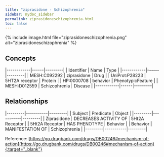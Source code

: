 ```yaml
---
title: "ziprasidone - Schizophrenia"
sidebar: mydoc_sidebar
permalink: ziprasidoneschizophrenia.html
toc: false 
---
```


{% include image.html file="ziprasidoneschizophrenia.png" alt="ziprasidoneschizophrenia" %}

## Concepts

|------------|------|---------|
| Identifier | Name | Type    |
|------------|------|---------|
| MESH:C092292 | ziprasidone | Drug |
| UniProt:P28223 | 5HT2A receptor | Protein |
| HP:0000708 | behavior | PhenotypicFeature |
| MESH:D012559 | Schizophrenia | Disease |
|------------|------|---------|

## Relationships

|---------|-----------|---------|
| Subject | Predicate | Object  |
|---------|-----------|---------|
| Ziprasidone | DECREASES ACTIVITY OF | 5Ht2A Receptor |
| 5Ht2A Receptor | HAS PHENOTYPE | Behavior |
| Behavior | MANIFESTATION OF | Schizophrenia |
|---------|-----------|---------|

Reference: [https://go.drugbank.com/drugs/DB00246#mechanism-of-action](https://go.drugbank.com/drugs/DB00246#mechanism-of-action){:target="_blank"}